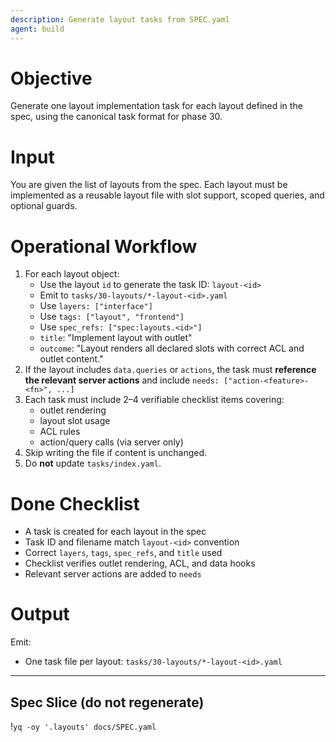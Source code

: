 ```yaml
---
description: Generate layout tasks from SPEC.yaml
agent: build
---
```


# Objective
Generate one layout implementation task for each layout defined in the spec, using the canonical task format for phase 30.

# Input
You are given the list of layouts from the spec. Each layout must be implemented as a reusable layout file with slot support, scoped queries, and optional guards.

# Operational Workflow
1. For each layout object:
   - Use the layout `id` to generate the task ID: `layout-<id>`
   - Emit to `tasks/30-layouts/*-layout-<id>.yaml`
   - Use `layers: ["interface"]`
   - Use `tags: ["layout", "frontend"]`
   - Use `spec_refs: ["spec:layouts.<id>"]`
   - `title`: "Implement <id> layout with outlet"
   - `outcome`: "Layout <id> renders all declared slots with correct ACL and outlet content."
2. If the layout includes `data.queries` or `actions`, the task must **reference the relevant server actions** and include `needs: ["action-<feature>-<fn>", ...]`
3. Each task must include 2–4 verifiable checklist items covering:
   - outlet rendering
   - layout slot usage
   - ACL rules
   - action/query calls (via server only)
4. Skip writing the file if content is unchanged.
5. Do **not** update `tasks/index.yaml`.

# Done Checklist
- A task is created for each layout in the spec
- Task ID and filename match `layout-<id>` convention
- Correct `layers`, `tags`, `spec_refs`, and `title` used
- Checklist verifies outlet rendering, ACL, and data hooks
- Relevant server actions are added to `needs`

# Output
Emit:
- One task file per layout: `tasks/30-layouts/*-layout-<id>.yaml`

---

## Spec Slice (do not regenerate)

!`yq -oy '.layouts' docs/SPEC.yaml`
